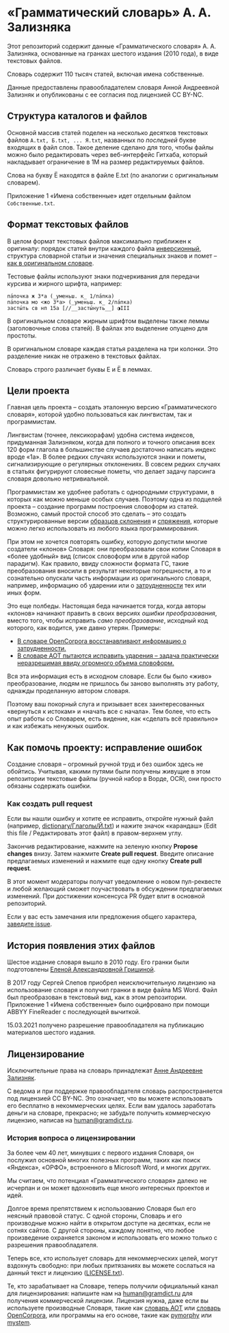 # «Грамматический словарь» А. А. Зализняка

Этот репозиторий содержит данные «Грамматического словаря» А. А. Зализняка, основанные на гранках шестого издания (2010 года), в виде текстовых файлов.

Словарь содержит 110 тысяч статей, включая имена собственные.

Данные предоставлены правообладателем словаря Анной Андреевной Зализняк и опубликованы с ее согласия под лицензией CC BY-NC.

## Структура каталогов и файлов

Основной массив статей поделен на несколько десятков текстовых файлов ```А.txt, Б.txt, ... Я.txt```, названных по _последней_ букве входящих в файл слов. Такое деление сделано для того, чтобы файлы можно было редактировать через веб-интерфейс Гитхаба, который накладывает ограничение в 1М на размер редактируемых файлов.

Слова на букву Ё находятся в файле Е.txt (по аналогии с оригинальным словарем).

Приложение 1 «Имена собственные» идет отдельным файлом ```Собственные.txt```.

## Формат текстовых файлов

В целом формат текстовых файлов максимально приближен к оригиналу: порядок статей внутри каждого файла [инверсионный][1], структура словарной статьи и значения специальных знаков и помет – [как в оригинальном словаре][2].

[1]: https://gramdict.ru/preface1#inverse-order
[2]: https://gramdict.ru/howtouse

Тестовые файлы используют знаки подчеркивания для передачи курсива и жирного шрифта, например: 

```
па́почка ж 3*a (_уменьш. к_ 1/па́пка)
па́почка мо <жо 3*a> (_уменьш. к_ 2/па́пка)
засты́ть св нп 15a [//__засты́нуть__] ◑III
```

В оригинальном словаре жирным шрифтом выделены также леммы (заголовочные слова статей). В файлах это выделение опущено для простоты.

В оригинальном словаре каждая статья разделена на три колонки. Это разделение никак не отражено в текстовых файлах.

Словарь строго различает буквы Е и Ё в леммах.

## Цели проекта

Главная цель проекта – создать эталонную версию «Грамматического словаря», которой удобно пользоваться как лингвистам, так и программистам.

Лингвистам (точнее, лексикорафам) удобна система индексов, придуманная Зализняком, когда для полного и точного описания всех 120 форм глагола в большинстве случаев достаточно написать индекс вроде «1a». В более редких случаях используются знаки и пометы, сигнализирующие о регулярных отклонениях. В совсем редких случаях в статьях фигурируют словесные пометы, что делает задачу парсинга словаря довольно нетривиальной.

Программистам же удобнее работать с однородными структурами, в которых как можно меньше особых случаев. Поэтому одна из подцелей проекта – создание программ построения словоформ из статей. Возможно, самый простой способ это сделать – это создать структурированные версии [образцов склонения](https://gramdict.ru/declension/symbols#patterns) и [спряжения](https://gramdict.ru/conjugation/models), которые можно легко использовать из любого языка программирования. 

При этом не хочется повторять ошибку, которую допустили многие создатели «клонов» Словаря: они преобразовали свои копии Словаря в «более удобный» вид (список словоформ или в другой набор парадигм). Как правило, ввиду сложности формата ГС, такие преобразования вносили в результат некоторые погрешности, а то и сознательно опускали часть информации из оригинального словаря, например, информацию об ударении или о [затрудненности](https://gramdict.ru/preface1#difficulty) тех или иных форм. 

Это еще полбеды. Настоящая беда начинается тогда, когда авторы «клонов» начинают править в своих версиях _ошибки преобразования_, вместо того, чтобы исправить _само преобразование_, исходный код которого, как водится, уже давно утерян. Примеры:

* [В словаре OpenCorpora восстанавливают информацию о затрудненности.](https://github.com/OpenCorpora/opencorpora/issues/896#issuecomment-699509417)
* [В словаре АОТ пытаются исправить ударения – задача практически неразрешимая ввиду огромного объема словоформ.](https://github.com/sokirko74/aot/issues/2)

Вся эта информация есть в исходном словаре. Если бы было «живо» преобразование, людям не пришлось бы заново выполнять эту работу, однажды проделанную автором словаря.

Поэтому ваш покорный слуга и призывает всех заинтересованных «вернуться к истокам» и «начать все с начала». Тем более, что есть опыт работы со Словарем, есть видение, как «сделать всё правильно» и как избежать ненужных ошибок.

## Как помочь проекту: исправление ошибок

Создание словаря – огромный ручной труд и без ошибок здесь не обойтись. Учитывая, какими путями были получены живущие в этом репозитории текстовые файлы (ручной набор в Ворде, OCR), они просто обязаны содержать ошибки.

### Как создать pull request

Если вы нашли ошибку и хотите ее исправить, откройте нужный файл (например, [dictionary/Глаголы/Й.txt](dictionary/Глаголы/Й.txt)) и нажите значок «карандаш» (Edit this file / Редактировать этот файл) в правом-верхнем углу.

Закончив редактирование, нажмите на зеленую кнопку **Propose changes** внизу. Затем нажмите **Create pull request**. Введите описание предлагаемых изменений и нажмите еще одну кнопку **Create pull request**. 

В этот момент модераторы получат уведомление о новом пул-реквесте и любой желающий сможет поучаствовать в обсуждении предлагаемых изменений. При достижении консенсуса PR будет влит в основной репозиторий.

Если у вас есть замечания или предложения общего характера, [заведите issue](https://github.com/gramdict/zalizniak-2010/issues/new).

## История появления этих файлов

Шестое издание словаря вышло в 2010 году. Его гранки были подготовлены [Еленой Александровной Гришиной](http://www.ruslang.ru/node/986).

В 2017 году Сергей Слепов приобрел неисключительную лицензию на использование словаря и получил гранки в виде файла MS Word. Файл был преобразован в текстовый вид, как в этом репозитории. Приложение&nbsp;1 «Имена собственные»  было оцифровано при помощи ABBYY FineReader с последующей вычиткой.

15.03.2021 получено разрешение правообладателя на публикацию материалов шестого издания.


## Лицензирование

Исключительные права на словарь принадлежат [Анне Андреевне Зализняк](https://w.wiki/37EL).

С ведома и при поддержке правообладателя словарь распространяется под лицензией CC BY-NC. Это означает, что вы можете использовать его бесплатно в некоммерческих целях. Если вам удалось заработать деньги на словаре, прекрасно; не забудьте получить коммерческую лицензию, написав на human@gramdict.ru. 

### История вопроса о лицензировании

За более чем 40 лет, минувших с первого издания Словаря, он послужил основной многих полезных программ, таких как поиск «Яндекса», «ОРФО», встроенного в Microsoft Word, и многих других.

Мы считаем, что потенциал «Грамматического словаря» далеко не исчерпан и он может вдохновить еще много интересных проектов и идей.

Долгое время препятствием к использованию Словаря был его неясный правовой статус. С одной стороны, Словарь и его производные можно найти в открытом доступе на десятках, если не сотнях сайтов. С другой стороны, каждому понятно, что любое произведение охраняется законом и использовать его можно только с разрешения правообладателя.

Теперь все, кто использует словарь для некоммерческих целей, могут вздохнуть свободно: при любых притязаниях вы можете сослаться на данный текст и лицензию ([LICENSE.txt](LICENSE.txt)).

Те, кто зарабатывает на Словаре, теперь получили официальный канал для лицензирования: напишите нам на human@gramdict.ru для получения коммерческой лицензии. Лицензия нужна, даже если вы используете производные Словаря, такие как [словарь АОТ][aot] или [словарь OpenCorpora][opencorpora], или программы на его основе, такие как [pymorphy] или [mystem].

[aot]: https://github.com/sokirko74/aot
[opencorpora]: http://opencorpora.org/dict.php
[pymorphy]: https://pymorphy2.readthedocs.io/en/stable/
[mystem]: https://yandex.ru/dev/mystem/
